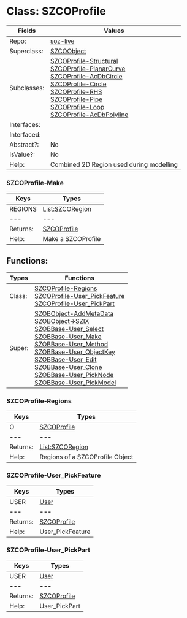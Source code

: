 
# Class:	SZCOProfile

| Fields | Values |
| --------- | --------- |
| Repo: | [soz-live](/repos/soz-live.html) |
| Superclass: | [SZCOObject](SZCOObject.html) |
| Subclasses: | [SZCOProfile-Structural](SZCOProfile-Structural.html) <br> [SZCOProfile-PlanarCurve](SZCOProfile-PlanarCurve.html) <br> [SZCOProfile-AcDbCircle](SZCOProfile-AcDbCircle.html) <br> [SZCOProfile-Circle](SZCOProfile-Circle.html) <br> [SZCOProfile-RHS](SZCOProfile-RHS.html) <br> [SZCOProfile-Pipe](SZCOProfile-Pipe.html) <br> [SZCOProfile-Loop](SZCOProfile-Loop.html) <br> [SZCOProfile-AcDbPolyline](SZCOProfile-AcDbPolyline.html) |
| Interfaces: |  |
| Interfaced: |  |
| Abstract?: | No |
| isValue?: | No |
| Help: | Combined 2D Region used during modelling |

### SZCOProfile-Make

| Keys | Types |
| --------- | --------- |
| REGIONS | [List:SZCORegion](SZCORegion.html) |
| **---** | **---** |
| Returns: | [SZCOProfile](SZCOProfile.html) |
| Help: | Make a SZCOProfile |


## Functions:

| Types | Functions |
| --------- | --------- |
| Class: | [SZCOProfile-Regions](#SZCOProfile-Regions) <br> [SZCOProfile-User_PickFeature](#SZCOProfile-User_PickFeature) <br> [SZCOProfile-User_PickPart](#SZCOProfile-User_PickPart) |
| Super: | [SZOBObject-AddMetaData](SZOBObject.html) <br> [SZOBObject->SZIX](SZOBObject.html) <br> [SZOBBase-User_Select](SZOBBase.html) <br> [SZOBBase-User_Make](SZOBBase.html) <br> [SZOBBase-User_Method](SZOBBase.html) <br> [SZOBBase-User_ObjectKey](SZOBBase.html) <br> [SZOBBase-User_Edit](SZOBBase.html) <br> [SZOBBase-User_Clone](SZOBBase.html) <br> [SZOBBase-User_PickNode](SZOBBase.html) <br> [SZOBBase-User_PickModel](SZOBBase.html) |


### SZCOProfile-Regions

| Keys | Types |
| --------- | --------- |
| O | [SZCOProfile](SZCOProfile.html) |
| **---** | **---** |
| Returns: | [List:SZCORegion](SZCORegion.html) |
| Help: | Regions of a SZCOProfile Object |

### SZCOProfile-User_PickFeature

| Keys | Types |
| --------- | --------- |
| USER | [User](User.html) |
| **---** | **---** |
| Returns: | [SZCOProfile](SZCOProfile.html) |
| Help: | User_PickFeature |

### SZCOProfile-User_PickPart

| Keys | Types |
| --------- | --------- |
| USER | [User](User.html) |
| **---** | **---** |
| Returns: | [SZCOProfile](SZCOProfile.html) |
| Help: | User_PickPart |


